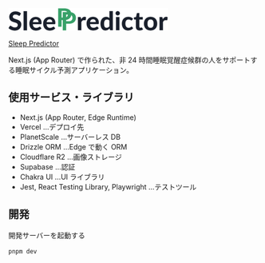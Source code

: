 <picture>
  <source media="(prefers-color-scheme: dark)" srcset="src/assets/logo-dark.png">
  <source media="(prefers-color-scheme: light)" srcset="src/assets/logo-light.png">
  <img alt="Sleep Predictor" src="src/assets/logo-light.png">
</picture>

[Sleep Predictor](https://www.sleep-predictor.com/)

Next.js (App Router) で作られた、非 24 時間睡眠覚醒症候群の人をサポートする睡眠サイクル予測アプリケーション。

## 使用サービス・ライブラリ

- Next.js (App Router, Edge Runtime)
- Vercel …デプロイ先
- PlanetScale …サーバーレス DB
- Drizzle ORM …Edge で動く ORM
- Cloudflare R2 …画像ストレージ
- Supabase …認証
- Chakra UI …UI ライブラリ
- Jest, React Testing Library, Playwright …テストツール

## 開発

開発サーバーを起動する

```bash
pnpm dev
```
